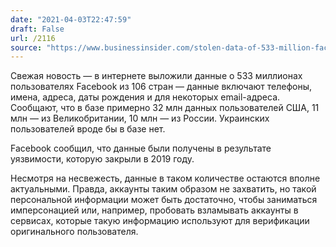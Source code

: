 ```yaml
---
date: "2021-04-03T22:47:59"
draft: False
url: /2116
source: "https://www.businessinsider.com/stolen-data-of-533-million-facebook-users-leaked-online-2021-4"
---
```


Свежая новость — в интернете выложили данные о 533 миллионах пользователях Facebook из 106 стран — данные включают телефоны, имена, адреса, даты рождения и для некоторых email-адреса. Сообщают, что в базе примерно 32 млн данных пользователей США, 11 млн — из Великобритании, 10 млн — из России. Украинских пользователей вроде бы в базе нет.

Facebook сообщил, что данные были получены в результате уязвимости, которую закрыли в 2019 году. 

Несмотря на несвежесть, данные в таком количестве остаются вполне актуальными. Правда, аккаунты таким образом не захватить, но такой персональной информации может быть достаточно, чтобы заниматься имперсонацией или, например, пробовать взламывать аккаунты в сервисах, которые такую информацию используют для верификации оригинального пользователя.
